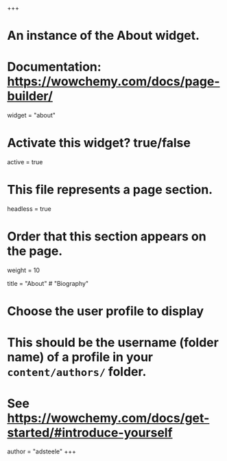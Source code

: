 +++
# An instance of the About widget.
# Documentation: https://wowchemy.com/docs/page-builder/
widget = "about"

# Activate this widget? true/false
active = true

# This file represents a page section.
headless = true

# Order that this section appears on the page.
weight = 10

title = "About" # "Biography"

# Choose the user profile to display
# This should be the username (folder name) of a profile in your `content/authors/` folder.
# See https://wowchemy.com/docs/get-started/#introduce-yourself
author = "adsteele"
+++
